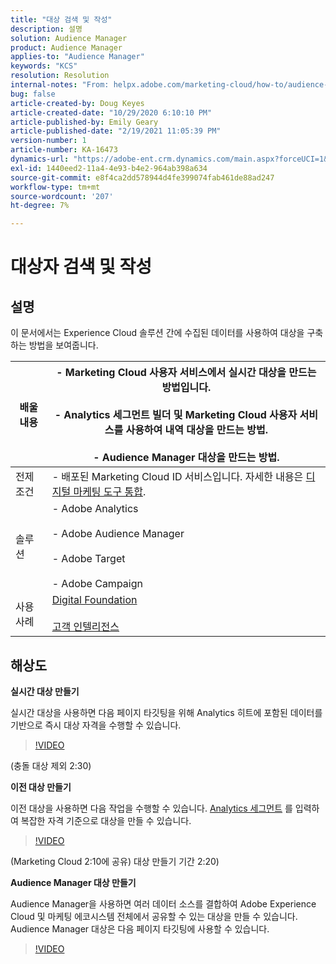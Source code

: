```yaml
---
title: "대상 검색 및 작성"
description: 설명
solution: Audience Manager
product: Audience Manager
applies-to: "Audience Manager"
keywords: "KCS"
resolution: Resolution
internal-notes: "From: helpx.adobe.com/marketing-cloud/how-to/audience-discovery.html"
bug: false
article-created-by: Doug Keyes
article-created-date: "10/29/2020 6:10:10 PM"
article-published-by: Emily Geary
article-published-date: "2/19/2021 11:05:39 PM"
version-number: 1
article-number: KA-16473
dynamics-url: "https://adobe-ent.crm.dynamics.com/main.aspx?forceUCI=1&pagetype=entityrecord&etn=knowledgearticle&id=279bbdfa-111a-eb11-a813-000d3a5937f3"
exl-id: 1440eed2-11a4-4e93-b4e2-964ab398a634
source-git-commit: e8f4ca2dd578944d4fe399074fab461de88ad247
workflow-type: tm+mt
source-wordcount: '207'
ht-degree: 7%

---
```


# 대상자 검색 및 작성

## 설명


이 문서에서는 Experience Cloud 솔루션 간에 수집된 데이터를 사용하여 대상을 구축하는 방법을 보여줍니다.


| 배울 내용 | - Marketing Cloud 사용자 서비스에서 실시간 대상을 만드는 방법입니다.<br><br>- Analytics 세그먼트 빌더 및 Marketing Cloud 사용자 서비스를 사용하여 내역 대상을 만드는 방법.<br><br>- Audience Manager 대상을 만드는 방법. |
| --- | --- |
| 전제 조건 | - 배포된 Marketing Cloud ID 서비스입니다. 자세한 내용은 [디지털 마케팅 도구 통합](https://helpx.adobe.com/marketing-cloud/how-to/tool-integration.html). |
| 솔루션 | - Adobe Analytics<br><br>- Adobe Audience Manager<br><br>- Adobe Target<br><br>- Adobe Campaign |
| 사용 사례 | [Digital Foundation](https://helpx.adobe.com/marketing-cloud/how-to/digital-foundation.html)<br><br>[고객 인텔리전스](https://helpx.adobe.com/marketing-cloud/how-to/customer-intelligence.html) |





## 해상도


<b>실시간 대상 만들기</b>

실시간 대상을 사용하면 다음 페이지 타깃팅을 위해 Analytics 히트에 포함된 데이터를 기반으로 즉시 대상 자격을 수행할 수 있습니다.




>[!VIDEO](https://video.tv.adobe.com/v/17804t1/)


(충돌 대상 제외 2:30)



<b>이전 대상 만들기</b>

이전 대상을 사용하면 다음 작업을 수행할 수 있습니다. [Analytics 세그먼트](https://marketing.adobe.com/resources/help/ko_KR/analytics/segment/) 를 입력하여 복잡한 자격 기준으로 대상을 만들 수 있습니다.




>[!VIDEO](https://video.tv.adobe.com/v/17805/)


(Marketing Cloud 2:10에 공유) 대상 만들기 기간 2:20)

<b>Audience Manager 대상 만들기</b>

Audience Manager을 사용하면 여러 데이터 소스를 결합하여 Adobe Experience Cloud 및 마케팅 에코시스템 전체에서 공유할 수 있는 대상을 만들 수 있습니다. Audience Manager 대상은 다음 페이지 타깃팅에 사용할 수 있습니다.




>[!VIDEO](https://video.tv.adobe.com/v/18113t1/)
